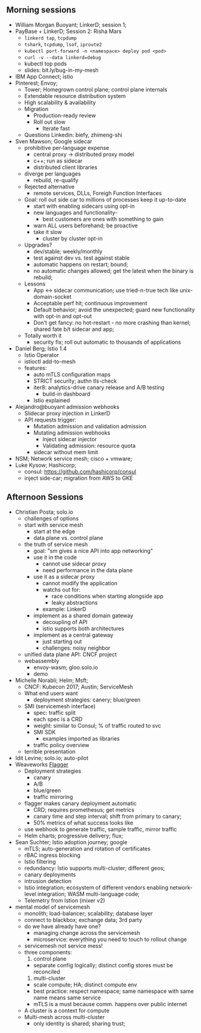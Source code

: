 ## Morning sessions
- William Morgan Buoyant; LinkerD; session 1;
- PayBase + LinkerD; Session 2: Risha Mars
  - `linkerd tap`, `tcpdump`
  - `tshark`, `tcpdump`, `lsof`, `iproute2`
  - `kubectl port-forward -n <namespace> deploy pod <pod>`
  - `curl -v --data linkerd=debug`
  - kubectl top pods
  - slides: bit.ly/bug-in-my-mesh
- IBM App Connect; istio
- Pinterest; Envoy;
  - Tower; Homegrown control plane; control plane internals
  - Extendable resource distribution system
  - High scalability & availability
  - Migration
    - Production-ready review
    - Roll out slow
      - Iterate fast
  - Questions Linkedin: biefy, zhimeng-shi
- Sven Mawson; Google sidecar
  - prohibitive per-language expense
    - central proxy -> distributed proxy model
    - c++; run as sidecar
    - distributed client libraries
  - diverge per languages
    - rebuild, re-qualify
  - Rejected alternative
    - remote services, DLLs, Foreigh Function Interfaces
  - Goal: roll out side car to millions of processes keep it up-to-date
    - start with enabling sidecars using opt-in
    - new languages and functionality-
      - best customers are ones with something to gain
    - warn ALL users beforehand; be proactive
    - take it slow
      - cluster by cluster opt-in
  - Upgrades?
    - dev/stable; weekly/monthly
    - test against dev vs. test against stable
    - automatic happens on restart; bound;
    - no automatic changes allowed; get the latest when the binary is rebuild;
  - Lessons
    - App <-> sidecar communication; use tried-n-true tech like
      unix-domain-socket
    - Acceptable perf hit; continuous improvement
    - Default behavior; avoid the unexpected; guard new functionality with
      opt-in and opt-out
    - Don't get fancy: no hot-restart - no more crashing than kernel; shared
      fate b/t sidecar and app;
  - Totally worth it
    - security fix; roll out automatic to thousands of applications
- Daniel Berg; Istio 1.4
  - Istio Operator
  - istioctl add-to-mesh
  - features:
    - auto mTLS configuration maps
    - STRICT security; authn tls-check
    - iter8: analytics-drive canary release and A/B testing
      - build-in dashboard
    - Istio explained
- Alejandro@buoyant admission webhooks
  - Slidecar proxy injection in LinkerD
  - API requests trigger:
    - Mutation admission and validation admission
    - Mutating admission webhooks
      - Inject sidecar injector
      - Validating admission: resource quota
    - sidecar without mem limit
- NSM; Network service mesh; cisco + vmware;
- Luke Kysow; Hashicorp;
  - consul: https://github.com/hashicorp/consul
  - inject side-car; migration from AWS to GKE

## Afternoon Sessions
- Christian Posta; solo.io
  - challenges of options
  - start with service mesh
    - start at the edge
    - data plane vs. control plane
  - the truth of service mesh
    - goal: "sm gives a nice API into app networking"
    - use it in the code
      - cannot use sidecar proxy
      - need performance in the data plane
    - use it as a sidecar proxy
      - cannot modify the application
      - watchs out for:
        - race conditions when starting alongside app
        - leaky abstractions
      - example: LinkerD
    - implement as a shared domain gateway
      - decoupling of API
      - istio supports both architectures
    - implement as a central gateway
      - just starting out
      - challenges: noisy neighbor
  - unified data plane API: CNCF project
  - webassembly
    - envoy-wasm; gloo.solo.io
    - demo
- Michelle Norabli; Helm; Msft;
  - CNCF: Kubecon 2017; Austin; ServiceMesh
  - What end users want
    - deployment strategies: canery; blue/green
  - SMI (servicemesh interface)
    - spec: traffic split
    - each spec is a CRD
    - weight: similar to Consul; % of traffic routed to svc
    - SMI SDK
      - examples imported as libraries
    - traffic policy overview
  - terrible presentation
- Idit Levine; solo.io; auto-pilot
- Weaveworks [Flagger](https://github.com/weaveworks/flagger)
  - Deployment strategies
    - canary
    - A/B
    - blue/green
    - traffic mirroring
  - flagger makes canary deployment automatic
    - CRD; requires promethesus; get metrics
    - canary time and step interval; shift from primary to canary;
    - 50% metrics of what success looks like
  - use webhook to generate traffic, sample traffic, mirror traffic
  - Helm charts; progressive delivery; flux;
- Sean Suchter; Istio adoption journey; google
  - mTLS; auto-generation and rotation of certificates
  - rBAC ingress blocking
  - Istio filtering
  - redundancy: Istio supports multi-cluster; different geos;
  - canary deployments
  - intrusion detection
  - Istio integration; ecosystem of different vendors enabling network-level integration; WASM multi-language code;
  - Telemetry from Istion (mixer v2)
- mental model of servicemesh
  - monolith; load-balancer; scalability; database layer
  - connect to blackbox; exchange data; 3rd party
  - do we have already have one?
    - managing change across the servicemesh
    - microservice: everything you need to touch to rollout change
  - servicemesh not service mess!
  - three components:
    1. control plane
      - separate config logically; distinct config stores must be reconciled
    1. multi-cluster
      - scale compute; HA; distinct compute env
      - best practice: respect namespace; same namespace with same name means
        same service
      - mTLS is a must because comm. happens over public internet
  - A cluster is a context for compute
  - Multi-mesh across multi-cluster
    - only identity is shared; sharing trust;

